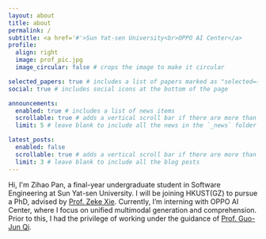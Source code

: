 ```yaml
---
layout: about
title: about
permalink: /
subtitle: <a href='#'>Sun Yat-sen University<br>OPPO AI Center</a>
profile:
  align: right
  image: prof_pic.jpg
  image_circular: false # crops the image to make it circular

selected_papers: true # includes a list of papers marked as "selected={true}"
social: true # includes social icons at the bottom of the page

announcements:
  enabled: true # includes a list of news items
  scrollable: true # adds a vertical scroll bar if there are more than 3 news items
  limit: 5 # leave blank to include all the news in the `_news` folder

latest_posts:
  enabled: false
  scrollable: true # adds a vertical scroll bar if there are more than 3 new posts items
  limit: 3 # leave blank to include all the blog posts
---
```


Hi, I'm Zihao Pan, a final-year undergraduate student in Software Engineering at Sun Yat-sen University. I will be joining HKUST(GZ) to pursue a PhD, advised by [Prof. Zeke Xie](https://sites.google.com/view/zeke-xie). Currently, I’m interning with OPPO AI Center, where I focus on unified multimodal generation and comprehension. Prior to this, I had the privilege of working under the guidance of [Prof. Guo-Jun Qi](https://en.westlake.edu.cn/faculty/guojun-qi.html). 
